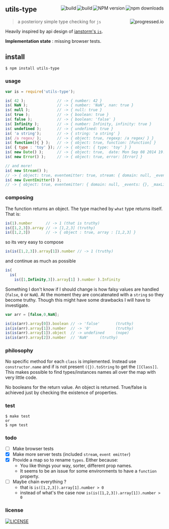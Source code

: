 #

[<img alt="npm downloads" src="http://img.shields.io/npm/dm/utils-type.svg?style=flat-square" align="right"/>](http://img.shields.io/npm/dm/utils-type.svg)
[<img alt="NPM version" src="http://img.shields.io/npm/v/utils-type.svg?style=flat-square" align="right"/>](http://www.npmjs.org/package/utils-type)
[<img alt="build" src="http://img.shields.io/travis/stringparser/utils-type/master.svg?style=flat-square" align="right"/>](https://travis-ci.org/stringparser/utils-type/builds)
[<img alt="build" src="http://img.shields.io/badge/node-%3E=0.6-green.svg?style=flat-square" align="right"/>](https://travis-ci.org/stringparser/utils-type/builds/34802928)

## utils-type
> a posteriory simple type checking for `js` [<img alt="progressed.io" src="http://progressed.io/bar/78" align="right"/>](https://github.com/fehmicansaglam/progressed.io)

Heavily inspired by api design of [ianstorm's `is`](https://github.com/ianstormtaylor/is).

**Implementation state** : missing browser tests.

## install

    $ npm install utils-type

### usage

```js
var is = require('utils-type');

is( 42 );              // -> { number: 42 }
is( NaN );             // -> { number: 'NaN', nan: true }
is( null );            // -> { null: true }
is( true );            // -> { boolean: true }
is( false );           // -> { boolean: 'false' }
is( Infinity );        // -> { number: Infinity, infinity: true }
is( undefined );       // -> { undefined: true }
is( 'a string');       // -> { string: 'a string' }
is( /a regex/ );       // -> { object: true, regexp: /a regex/ } }
is( function(){ } );   // -> { object: true, function: [Function] }
is( { type : 'toy' }); // -> { object: { type: 'toy' } }
is( new Date() );      // -> { object: true,  date: Mon Sep 08 2014 19:10:32 GMT+0200 (CEST) }
is( new Error() );     // -> { object: true, error: [Error] }

// and more!
is( new Stream() );
// -> { object: true, eventemitter: true, stream: { domain: null, _events: {}, _maxListeners: 10 } }
is( new EventEmitter() );
// -> { object: true, eventemitter: { domain: null, _events: {}, _maxListeners: 10 } }
```

### composing

The function returns an object. The type mached by `what` type returns itself. That is:

```js
is(1).number      // -> 1 (that is truthy)
is([1,2,3]).array // -> [1,2,3] (truthy)
is([1,2,3])       // -> { object : true, array : [1,2,3] }
```
so its very easy to compose
```js
is(is([1,2,3]).array[1]).number // -> 1 (truthy)
```

and continue as much as possible
```js
is(
  is(
    is([1,Infinity,3]).array[1] ).number ).Infinity
```

Something I don't know if I should change is how falsy values are handled (`false`, `0` or `NaN`). At the moment they are concatenated with a `string` so they become truthy. Though this might have some drawbacks I will have to investigate.

```js
var arr = [false,0,NaN];

is(is(arr).array[0]).boolean // -> 'false'       (truthy)
is(is(arr).array[1]).number  // -> '0'           (truthy)
is(is(arr).array[1]).object  // -> undefined     (nope)
is(is(arr).array[2]).number  // 'NaN'     (truthy)
```

### philosophy

No specific method for each `class` is implemented. Instead use `constructor.name` and if is not present `({}).toString` to get the `[[Class]]`. This makes possible to find types/instances names all over the map with very little code.

No booleans for the return value. An object is returned. True/false is achieved just by checking the existence of properties.

### test

    $ make test
    or
    $ npm test

### todo

 - [ ] Make browser tests
 - [X] Make more server tests (included `stream`, `event emitter`)
 - [X] Provide a map so to rename `types`. Either because:
   * You like things your way, sorter, different prop names.
   * It seems to be an issue for some environments to have a `function` property.
 - [ ] Maybe chain everything ?
   * that is `is([1,2,3]).array[1].number > 0`
   * instead of what's the case now `is(is([1,2,3]).array[1]).number > 0`

### license

[<img alt="LICENSE" src="http://img.shields.io/npm/l/utils-type.svg?style=flat-square"/>](http://opensource.org/licenses/MIT)
